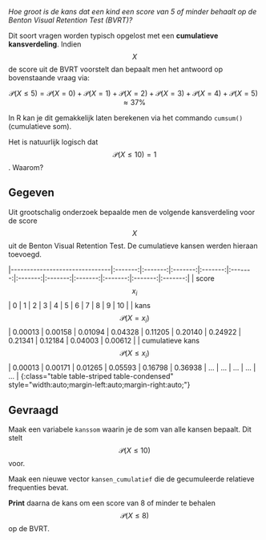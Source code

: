 *Hoe groot is de kans dat een kind een score van 5 of minder behaalt op de Benton Visual Retention Test (BVRT)?*

Dit soort vragen worden typisch opgelost met een **cumulatieve kansverdeling**. Indien $$X$$ de score uit de BVRT voorstelt dan bepaalt men het antwoord op bovenstaande vraag via:

$$
\mathcal{P}(X \leqslant 5) = \mathcal{P}(X = 0) + \mathcal{P}(X = 1) + \mathcal{P}(X = 2) + \mathcal{P}(X = 3) + \mathcal{P}(X = 4) + \mathcal{P}(X = 5) \approx 37\%
$$

In R kan je dit gemakkelijk laten berekenen via het commando `cumsum()` (cumulatieve som).

Het is natuurlijk logisch dat $$\mathcal{P}(X \leqslant 10 ) = 1$$. Waarom?

## Gegeven

Uit grootschalig onderzoek bepaalde men de volgende kansverdeling voor de score $$X$$ uit de Benton Visual Retention Test. De cumulatieve kansen werden hieraan toevoegd.

|-------------------------------|:-------:|:-------:|:-------:|:-------:|:-------:|:-------:|:-------:|:-------:|:-------:|:-------:|:-------:|
| score $$x_i$$                 | 0       | 1       | 2       | 3       | 4       | 5       | 6       | 7       | 8       | 9       | 10      |
| kans $$\mathcal{P}(X = x_i)$$ | 0.00013 | 0.00158 | 0.01094 | 0.04328 | 0.11205 | 0.20140 | 0.24922 | 0.21341 | 0.12184 | 0.04003 | 0.00612 |
| cumulatieve kans $$\mathcal{P}(X \leqslant x_i)$$ | 0.00013 | 0.00171 | 0.01265 | 0.05593 | 0.16798 | 0.36938 | ...  | ... | ... | ... | ... |
{:class="table table-striped table-condensed" style="width:auto;margin-left:auto;margin-right:auto;"}

## Gevraagd

Maak een variabele `kanssom` waarin je de som van alle kansen bepaalt. Dit stelt $$\mathcal{P}(X \leqslant 10)$$ voor.

Maak een nieuwe vector `kansen_cumulatief` die de gecumuleerde relatieve frequenties bevat.

**Print** daarna de kans om een score van 8 of minder te behalen $$\mathcal{P}(X \leqslant 8)$$ op de BVRT.